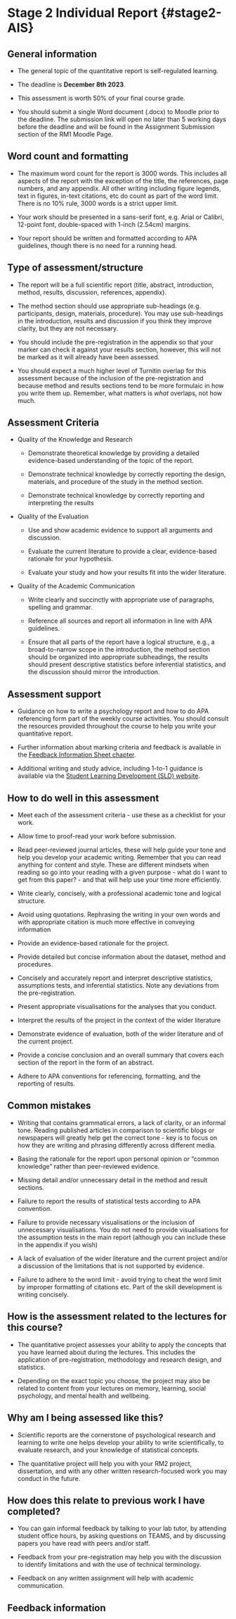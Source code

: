 

# Stage 2 Individual Report {#stage2-AIS}

## General information 

- The general topic of the quantitative report is self-regulated learning. 

- The deadline is **December 8th 2023**.

- This assessment is worth 50% of your final course grade. 

- You should submit a single Word document (.docx) to Moodle prior to the deadline. The submission link will open no later than 5 working days before the deadline and will be found in the Assignment Submission section of the RM1 Moodle Page.

## Word count and formatting

- The maximum word count for the report is 3000 words. This includes all aspects of the report with the exception of the title, the references, page numbers, and any appendix. All other writing including figure legends, text in figures, in-text citations, etc do count as part of the word limit. There is no 10% rule, 3000 words is a strict upper limit.

- Your work should be presented in a sans-serif font, e.g. Arial or Calibri, 12-point font, double-spaced with 1-inch (2.54cm) margins.

- Your report should be written and formatted according to APA guidelines, though there is no need for a running head.

## Type of assessment/structure

- The report will be a full scientific report (title, abstract, introduction, method, results, discussion, references, appendix). 

- The method section should use appropriate sub-headings (e.g. participants, design, materials, procedure). You may use sub-headings in the introduction, results and discussion if you think they improve clarity, but they are not necessary. 

- You should include the pre-registration in the appendix so that your marker can check it against your results section, however, this will not be marked as it will already have been assessed. 

- You should expect a much higher level of Turnitin overlap for this assessment because of the inclusion of the pre-registration and because method and results sections tend to be more formulaic in how you write them up. Remember, what matters is *what* overlaps, not how much. 

## Assessment Criteria

- Quality of the Knowledge and Research

    - Demonstrate theoretical knowledge by providing a detailed evidence-based understanding of the topic of the report.

    - Demonstrate technical knowledge by correctly reporting the design, materials, and procedure of the study in the method section.

    - Demonstrate technical knowledge by correctly reporting and interpreting the results

- Quality of the Evaluation

    - Use and show academic evidence to support all arguments and discussion.

    - Evaluate the current literature to provide a clear, evidence-based rationale for your hypothesis.

    - Evaluate your study and how your results fit into the wider literature.

- Quality of the Academic Communication

    - Write clearly and succinctly with appropriate use of paragraphs, spelling and grammar.

    - Reference all sources and report all information in line with APA guidelines.

    - Ensure that all parts of the report have a logical structure, e.g., a broad-to-narrow scope in the introduction, the method section should be organized into appropriate subheadings, the results should present descriptive statistics before inferential statistics, and the discussion should mirror the introduction.

## Assessment support

- Guidance on how to write a psychology report and how to do APA referencing form part of the weekly course activities. You should consult the resources provided throughout the course to help you write your quantitative report.

 - Further information about marking criteria and feedback is available in the [Feedback Information Sheet chapter](#FIS).

- Additional writing and study advice, including 1-to-1 guidance is available via the [Student Learning Development (SLD) website](https://www.gla.ac.uk/myglasgow/sld/).

## How to do well in this assessment

- Meet each of the assessment criteria - use these as a checklist for your work.

- Allow time to proof-read your work before submission.

- Read peer-reviewed journal articles, these will help guide your tone and help you develop your academic writing. Remember that you can read anything for content and style. These are different mindsets when reading so go into your reading with a given purpose  - what do I want to get from this paper? - and that will help use your time more efficiently.

- Write clearly, concisely, with a professional academic tone and logical structure.

- Avoid using quotations. Rephrasing the writing in your own words and with appropriate citation is much more effective in conveying information

- Provide an evidence-based rationale for the project.

- Provide detailed but concise information about the dataset, method and procedures.

- Concisely and accurately report and interpret descriptive statistics, assumptions tests, and inferential statistics. Note any deviations from the pre-registration.

- Present appropriate visualisations for the analyses that you conduct. 

- Interpret the results of the project in the context of the wider literature

- Demonstrate evidence of evaluation, both of the wider literature and of the current project.

- Provide a concise conclusion and an overall summary that covers each section of the report in the form of an abstract.

- Adhere to APA conventions for referencing, formatting, and the reporting of results.

## Common mistakes

- Writing that contains grammatical errors, a lack of clarity, or an informal tone. Reading published articles in comparison to scientific blogs or newspapers will greatly help get the correct tone - key is to focus on how they are writing and phrasing differently across different media.

- Basing the rationale for the report upon personal opinion or “common knowledge” rather than peer-reviewed evidence.

- Missing detail and/or unnecessary detail in the method and result sections.

- Failure to report the results of statistical tests according to APA convention.

- Failure to provide necessary visualisations or the inclusion of unnecessary visualisations. You do not need to provide visualisations for the assumption tests in the main report (although you can include these in the appendix if you wish)

- A lack of evaluation of the wider literature and the current project and/or a discussion of the limitations that is not supported by evidence. 

- Failure to adhere to the word limit - avoid trying to cheat the word limit by improper formatting of citations etc. Part of the skill development is writing concisely.

## How is the assessment related to the lectures for this course?

- The quantitative project assesses your ability to apply the concepts that you have learned about during the lectures. This includes the application of pre-registration, methodology and research design, and statistics. 

- Depending on the exact topic you choose, the project may also be related to content from your lectures on memory, learning, social psychology, and mental health and wellbeing. 

## Why am I being assessed like this?

- Scientific reports are the cornerstone of psychological research and learning to write one helps develop your ability to write scientifically, to evaluate research, and your knowledge of statistical concepts. 

- The quantitative project will help you with your RM2 project, dissertation, and with any other written research-focused work you may conduct in the future.

## How does this relate to previous work I have completed?

- You can gain informal feedback by talking to your lab tutor, by attending student office hours, by asking questions on TEAMS, and by discussing papers you have read with peers and/or staff. 

- Feedback from your pre-registration may help you with the discussion to identify limitations and with the use of technical terminology.

- Feedback on any written assignment will help with academic communication. 

## Feedback information
